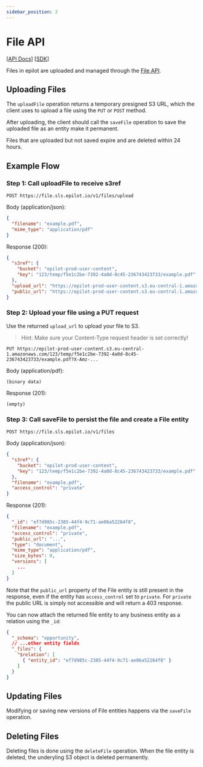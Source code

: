 ```yaml
---
sidebar_position: 2
---
```


# File API

[[API Docs](/api/file)]
[[SDK](https://www.npmjs.com/package/@epilot/file-client)]


Files in epilot are uploaded and managed through the [File API](/api/file).

## Uploading Files

The `uploadFile` operation returns a temporary presigned S3 URL, which the client uses to upload a file using the `PUT` or `POST` method.

After uploading, the client should call the `saveFile` operation to save the uploaded file as an entity make it permanent.

Files that are uploaded but not saved expire and are deleted within 24 hours.

## Example Flow

### Step 1: Call uploadFile to receive s3ref

```
POST https://file.sls.epilot.io/v1/files/upload
```

Body (application/json):
```json
{
  "filename": "example.pdf",
  "mime_type": "application/pdf"
}
```

Response (200):
```json
{
  "s3ref": {
    "bucket": "epilot-prod-user-content",
    "key": "123/temp/f5e1c2be-7392-4a0d-8c45-236743423733/example.pdf"
  },
  "upload_url": "https://epilot-prod-user-content.s3.eu-central-1.amazonaws.com/123/temp/f5e1c2be-7392-4a0d-8c45-236743423733/example.pdf?X-Amz-...",
  "public_url": "https://epilot-prod-user-content.s3.eu-central-1.amazonaws.com/123/temp/f5e1c2be-7392-4a0d-8c45-236743423733/example.pdf"
}
```

### Step 2: Upload your file using a PUT request

Use the returned `upload_url` to upload your file to S3.

> Hint: Make sure your Content-Type request header is set correctly!

```
PUT https://epilot-prod-user-content.s3.eu-central-1.amazonaws.com/123/temp/f5e1c2be-7392-4a0d-8c45-236743423733/example.pdf?X-Amz-...
```

Body (application/pdf):
```
(binary data)
```

Response (201):
```
(empty)
```

### Step 3: Call saveFile to persist the file and create a File entity

```
POST https://file.sls.epilot.io/v1/files
```

Body (application/json):
```json
{
  "s3ref": {
    "bucket": "epilot-prod-user-content",
    "key": "123/temp/f5e1c2be-7392-4a0d-8c45-236743423733/example.pdf"
  },
  "filename": "example.pdf",
  "access_control": "private"
}
```

Response (201):
```json
{
  "_id": "ef7d985c-2385-44f4-9c71-ae06a52264f8",
  "filename": "example.pdf",
  "access_control": "private",
  "public_url": "...",
  "type": "document",
  "mime_type": "application/pdf",
  "size_bytes": 0,
  "versions": [
    ...
  ]
}
```

Note that the `public_url` property of the File entity is still present in the response, even if the entity has `access_control` set to `private`. For `private` the public URL is simply not accessible and will return a 403 response.

You can now attach the returned file entity to any business entity as a relation using the `_id`:

```json
{
  "_schema": "opportunity",
  // ...other entity fields
  "_files": {
    "$relation": [
      { "entity_id": "ef7d985c-2385-44f4-9c71-ae06a52264f8" }
    ]
  }
}
```

## Updating Files

Modifying or saving new versions of File entities happens via the `saveFile` operation.

## Deleting Files

Deleting files is done using the `deleteFile` operation. When the file entity is deleted, the underyling S3 object is deleted permanently.
